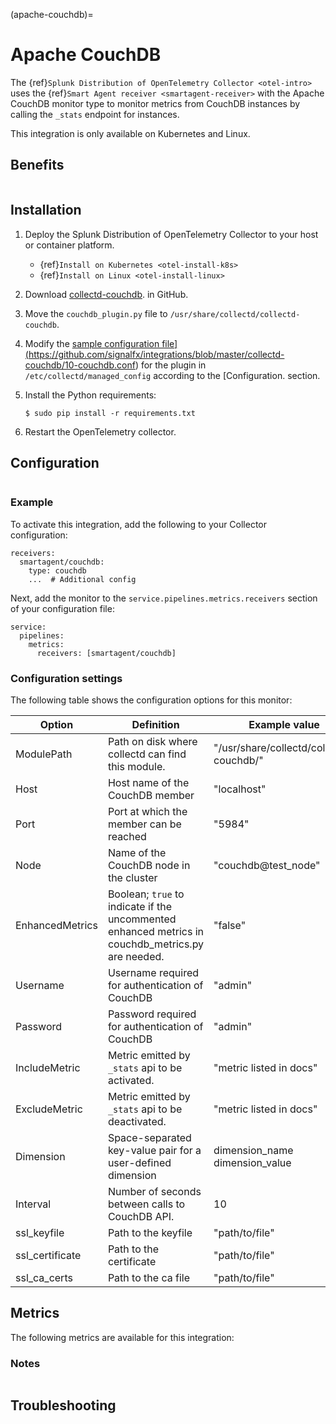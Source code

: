 (apache-couchdb)=

# Apache CouchDB

<meta name="description" content="Use this Splunk Observability Cloud integration for the Apache CouchDB monitor. See benefits, install, configuration, and metrics">

The {ref}`Splunk Distribution of OpenTelemetry Collector <otel-intro>` uses the {ref}`Smart Agent receiver <smartagent-receiver>` with the Apache CouchDB monitor type to monitor metrics from CouchDB instances by calling the `_stats` endpoint for instances.

This integration is only available on Kubernetes and Linux. 

## Benefits

```{include} /_includes/benefits.md
```

## Installation

1. Deploy the Splunk Distribution of OpenTelemetry Collector to your host or container platform.
   - {ref}`Install on Kubernetes <otel-install-k8s>`
   - {ref}`Install on Linux <otel-install-linux>`
2. Download <a class="external" href="https://github.com/signalfx/collectd-couchdb" target="_blank">collectd-couchdb</a>. in GitHub.
3. Move the `couchdb_plugin.py` file to `/usr/share/collectd/collectd-couchdb`.
4. Modify the <a class="external" href="#configuration" target="_blank">sample configuration file](https://github.com/signalfx/integrations/blob/master/collectd-couchdb/10-couchdb.conf) for the plugin in `/etc/collectd/managed_config` according to the [Configuration</a>. section.
5. Install the Python requirements:

   ```
   $ sudo pip install -r requirements.txt
   ```
6. Restart the OpenTelemetry collector.

## Configuration

```{include} /_includes/configuration.md
```

### Example

To activate this integration, add the following to your Collector configuration:

```
receivers:
  smartagent/couchdb:
    type: couchdb
    ...  # Additional config
```

Next, add the monitor to the `service.pipelines.metrics.receivers` section of your configuration file:

```
service:
  pipelines:
    metrics:
      receivers: [smartagent/couchdb]
```

### Configuration settings

The following table shows the configuration options for this monitor:

| Option | Definition | Example value |
| ---------------------|------------|---------------|
| ModulePath | Path on disk where collectd can find this module. | "/usr/share/collectd/collectd-couchdb/" |
| Host | Host name of the CouchDB member | "localhost" |
| Port | Port at which the member can be reached | "5984" |
| Node | Name of the CouchDB node in the cluster | "couchdb@test\_node" |
| EnhancedMetrics | Boolean; `true` to indicate if the uncommented enhanced metrics in couchdb_metrics.py are needed. | "false" |
| Username | Username required for authentication of CouchDB | "admin" |
| Password | Password required for authentication of CouchDB | "admin" |
| IncludeMetric | Metric emitted by `_stats` api to be activated. | "metric listed in docs" |
| ExcludeMetric | Metric emitted by `_stats` api to be deactivated. | "metric listed in docs" |
| Dimension | Space-separated key-value pair for a user-defined dimension | dimension\_name dimension\_value |
| Interval | Number of seconds between calls to CouchDB API. | 10 |
| ssl\_keyfile | Path to the keyfile | "path/to/file" |
| ssl\_certificate | Path to the certificate | "path/to/file" |
| ssl\_ca\_certs | Path to the ca file | "path/to/file" |

## Metrics

The following metrics are available for this integration:

<div class="metrics-yaml" url="https://raw.githubusercontent.com/signalfx/integrations/main/collectd-couchdb/metrics.yaml"></div>

### Notes

```{include} /_includes/metric-defs.md
```

## Troubleshooting

```{include} /_includes/troubleshooting.md
```
